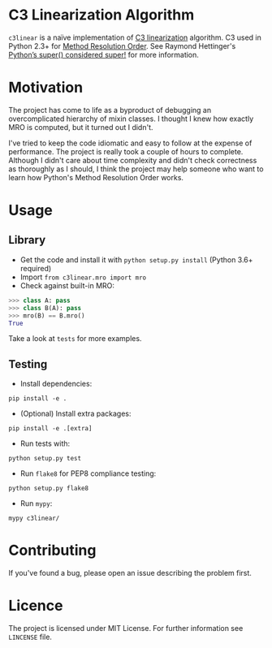 # C3 Linearization Algorithm

`c3linear` is a naïve implementation of
[C3 linearization](https://en.wikipedia.org/wiki/C3_linearization)
algorithm. C3 used in Python 2.3+ for
[Method Resolution Order](https://www.python.org/download/releases/2.3/mro/).
See Raymond Hettinger's
[Python’s super() considered super!](https://rhettinger.wordpress.com/2011/05/26/super-considered-super/)
for more information.

# Motivation

The project has come to life as a byproduct of debugging an
overcomplicated hierarchy of mixin classes.  I thought I knew how
exactly MRO is computed, but it turned out I didn't.

I've tried to keep the code idiomatic and easy to follow at the
expense of performance. The project is really took a couple of hours
to complete.  Although I didn't care about time complexity and didn't
check correctness as thoroughly as I should, I think the project may
help someone who want to learn how Python's Method Resolution Order
works.

# Usage

## Library

* Get the code and install it with `python setup.py install` (Python
  3.6+ required)
* Import `from c3linear.mro import mro`
* Check against built-in MRO:
```python
>>> class A: pass
>>> class B(A): pass
>>> mro(B) == B.mro()
True 
``` 

Take a look at `tests` for more examples.

## Testing

* Install dependencies:
```shell
pip install -e .
```
* (Optional) Install extra packages:
```shell
pip install -e .[extra]
```
* Run tests with:
```shell
python setup.py test
```
* Run `flake8` for PEP8 compliance testing:
```shell
python setup.py flake8
```
* Run `mypy`:
```shell
mypy c3linear/
```

# Contributing

If you've found a bug, please open an issue describing the problem first.


# Licence

The project is licensed under MIT License. For further information see
`LINCENSE` file.
